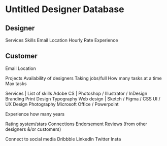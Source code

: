 # Untitled Designer Database


<h2>Designer</h2>
Services
Skills
Email
Location
Hourly Rate
Experience


<h2>Customer</h2>
Email
Location







Projects
Availability of designers
Taking jobs/full
How many tasks at a time
Max tasks


Services | List of skills
Adobe CS | Photoshop / Illustrator / InDesign
Branding
Print Design
Typography
Web design | Sketch / Figma / CSS
UI / UX Design
Photography
Microsoft Office / Powerpoint

Experience
how many years


Rating system/stars
Connections
Endorsement
Reviews (from other designers &/or customers)

Connect to social media
Dribbble
LinkedIn
Twitter
Insta


